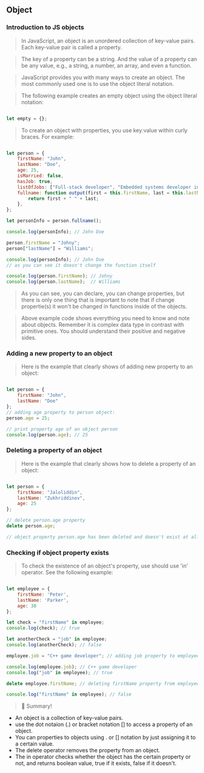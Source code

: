 ## Object

### Introduction to JS objects

> In JavaScript, an object is an unordered collection of key-value pairs. Each key-value pair is called a property.

> The key of a property can be a string. And the value of a property can be any value, e.g., a string, a number, an array, and even a function.

> JavaScript provides you with many ways to create an object. The most commonly used one is to use the object literal notation.

> The following example creates an empty object using the object literal notation:

```js

let empty = {};

```

> To create an object with properties, you use key:value within curly braces. For example:

```js

let person = {
    firstName: "John",
    lastName: "Doe",
    age: 25,
    isMarried: false,
    hasJob: true,
    listOfJobs: ["Full-stack developer", "Embedded systems developer in C", "C++ game developer"],
    fullname: function output(first = this.firstName, last = this.lastName) { 
        return first + " " + last;
    },
};

let personInfo = person.fullname();

console.log(personInfo); // John Doe

person.firstName = "Johny";
person["lastName"] = "Williams";

console.log(personInfo); // John Doe
// as you can see it doesn't change the function itself

console.log(person.firstName); // Johny
console.log(person.lastName);  // Williams

```

> As you can see, you can declare, you can change properties, but there is only one thing that is important to note that if change propertie(s) it won't be changed in functions inside of the objects.

> Above example code shows everything you need to know and note about objects. Remember it is complex data type in contrast with primitive ones. You should understand their positive and negative sides.

### Adding a new property to an object

> Here is the example that clearly shows of adding new property to an object:

```js

let person = {
    firstName: "John",
    lastName: "Doe"
};
// adding age property to person object:
person.age = 25;

// print property age of an object person
console.log(person.age); // 25

```

### Deleting a property of an object

> Here is the example that clearly shows how to delete a property of an object:

```js

let person = {
    firstName: "Jaloliddin",
    lastName: "Zukhriddinov",
    age: 25
};

// delete person.age property
delete person.age;

// object property person.age has been deleted and doesn't exist at all.

```

### Checking if object property exists

> To check the existence of an object's property, use should use 'in' operator. See the following example:

```js

let employee = {
    firstName: 'Peter',
    lastName: 'Parker',
    age: 30
};

let check = "firstName" in employee;
console.log(check); // true

let anotherCheck = "job" in employee;
console.log(anotherCheck); // false

employee.job = "C++ game developer"; // adding job property to employee object

console.log(employee.job); // C++ game developer
console.log("job" in employee); // true

delete employee.firstName; // deleting firstName property from employee object

console.log("firstName" in employee); // false

```

> :memo: Summary!

- An object is a collection of key-value pairs.
- use the dot notaion (.) or bracket notation [] to access a property of an object.
- You can properties to objects using . or [] notation by just assigning it to a certain value.
- The delete operator removes the property from an object.
- The in operator checks whether the object has the certain property or not, and returns boolean value, true if it exists, false if it doesn't.
